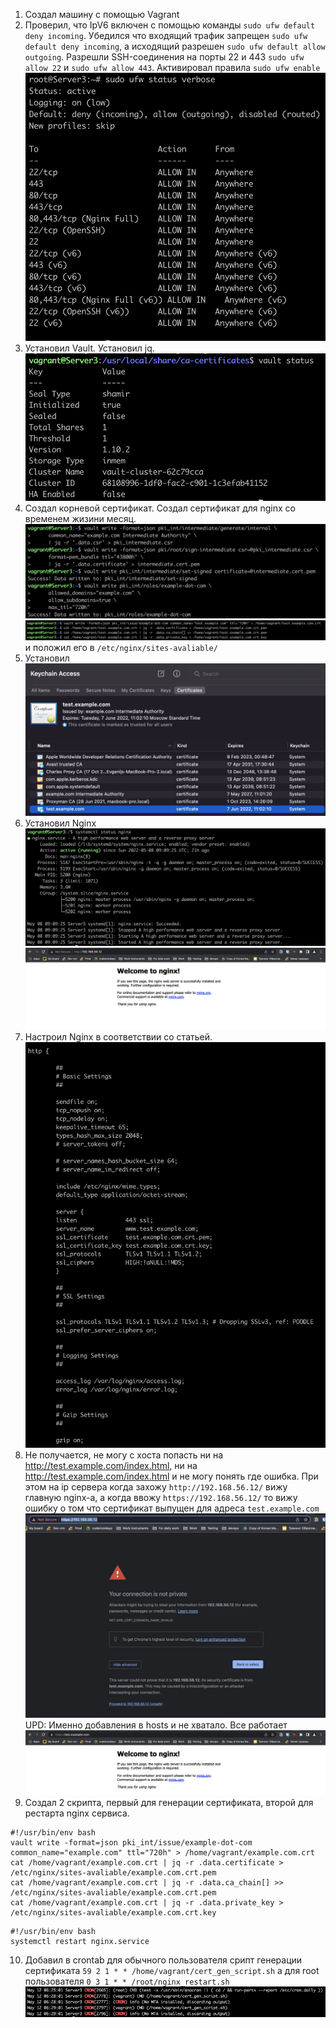 1. Создал машину с помощью Vagrant
2. Проверил, что IpV6 включен с помощью команды `sudo ufw default deny incoming`. Убедился что входящий трафик запрещен `sudo ufw default deny incoming`, а исходящий разрешен `sudo ufw default allow outgoing`. Разрешли SSH-соединения на порты 22 и 443 `sudo ufw allow 22` и `sudo ufw allow 443`. Активировал правила `sudo ufw enable`
![ufw_result](https://github.com/evgeniy-skt/devops-netology/blob/main/screenshots/diplom_ufw.png)
3. Установил Vault. Установил jq.
![vault_status](https://github.com/evgeniy-skt/devops-netology/blob/main/screenshots/diplom_vault.png)
4. Создал корневой сертификат. Создал сертификат для nginx со временем жизини месяц. 
![cert_gen](https://github.com/evgeniy-skt/devops-netology/blob/main/screenshots/diplom_intermediate_cert.png) 
![cert_gen](https://github.com/evgeniy-skt/devops-netology/blob/main/screenshots/diplom_save_cert_into_file.png) 
и положил его в `/etc/nginx/sites-avaliable/`
5. Установил
![trusted_cert](https://github.com/evgeniy-skt/devops-netology/blob/main/screenshots/diplom_root_cert_on_host.png)
6. Установил Nginx
![nginx_status](https://github.com/evgeniy-skt/devops-netology/blob/main/screenshots/diplom_nginx_status.png)
![nginx_main](https://github.com/evgeniy-skt/devops-netology/blob/main/screenshots/diplom_nginx_main.png)
7. Настроил Nginx в соответствии со статьей.
![nginx_conf](https://github.com/evgeniy-skt/devops-netology/blob/main/screenshots/diplom_nginx_config.png)
8. Не получается, не могу с хоста попасть ни на http://test.example.com/index.html, ни на http://test.example.com/index.html и не могу понять где ошибка. При этом на ip сервера когда захожу `http://192.168.56.12/` вижу главную nginx-а, а когда ввожу `https://192.168.56.12/` то вижу ошибку о том что сертификат выпущен для адреса `test.example.com`
![nginx_err](https://github.com/evgeniy-skt/devops-netology/blob/main/screenshots/nginx_https_err.png)
UPD: Именно добавления в hosts и не хватало. Все работает
![nginx_success](https://github.com/evgeniy-skt/devops-netology/blob/main/screenshots/diplom_nginx_https_working.png)
9. Создал 2 скрипта, первый для генерации сертификата, второй для рестарта nginx сервиса.
```
#!/usr/bin/env bash
vault write -format=json pki_int/issue/example-dot-com common_name="example.com" ttl="720h" > /home/vagrant/example.com.crt
cat /home/vagrant/example.com.crt | jq -r .data.certificate > /etc/nginx/sites-avaliable/example.com.crt.pem
cat /home/vagrant/example.com.crt | jq -r .data.ca_chain[] >> /etc/nginx/sites-avaliable/example.com.crt.pem
cat /home/vagrant/example.com.crt | jq -r .data.private_key > /etc/nginx/sites-avaliable/example.com.crt.key
```
```
#!/usr/bin/env bash
systemctl restart nginx.service
```
10. Добавил в crontab для обычного пользователя срипт генерации сертификата `59 2 1 * * /home/vagrant/cert_gen_script.sh` а для root пользователя `0 3 1 * * /root/nginx_restart.sh`
![cron_log](https://github.com/evgeniy-skt/devops-netology/blob/main/screenshots/diplom_cron_working.png)